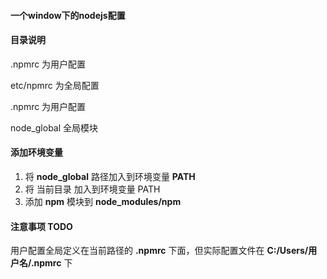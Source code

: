#### 一个window下的nodejs配置

#### 目录说明

.npmrc 为用户配置

etc/npmrc 为全局配置

.npmrc 为用户配置

node_global 全局模块

#### 添加环境变量

1. 将 **node_global** 路径加入到环境变量 **PATH**
2. 将 当前目录 加入到环境变量 PATH
3. 添加 **npm** 模块到 **node_modules/npm**

#### 注意事项 TODO

用户配置全局定义在当前路径的 **.npmrc** 下面，但实际配置文件在 **C:/Users/用户名/.npmrc** 下
